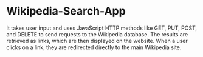 # Wikipedia-Search-App
It takes user input and uses JavaScript HTTP methods like GET, PUT, POST, and DELETE to send requests to the Wikipedia database. The results are retrieved as links, which are then displayed on the website. When a user clicks on a link, they are redirected directly to the main Wikipedia site.
